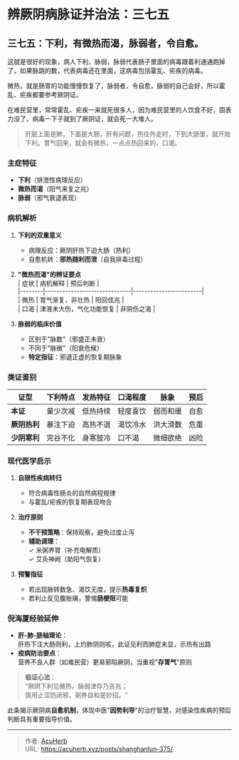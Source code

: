 # 辨厥阴病脉证并治法：三七五


## 三七五：下利，有微热而渴，脉弱者，令自愈。

<!--more-->

这就是很好的现象，病人下利，脉弱，脉弱代表肠子里面的病毒跟着利通通跑掉了，如果脉跳的数，代表病毒还在里面，这病毒包括霍乱、疟疾的病毒。

微热，就是肠胃的功能慢慢恢复了，脉弱者，令自愈，脉弱的自己会好，所以霍乱、疟疾都要参考厥阴证。

在难民营里，常常霍乱、疟疾一来就死很多人，因为难民营里的人饮食不好，固表力没了，病毒一下子就到了厥阴证，就会死一大堆人。

> 肝脏上面是肺，下面是大肠，肝有问题，热往外走时，下到大肠里，就开始下利。胃气回来，就会有微热，一点点热回来的，口渴。

### **主症特征**  
- **下利**（排泄性病理反应）  
- **微热而渴**（阳气来复之兆）  
- **脉弱**（邪气衰退表现）  

### **病机解析**  
1. **下利的双重意义**  
   - 病理反应：厥阴肝热下迫大肠（热利）  
   - 自愈机转：**邪热随利而泄**（自我排毒过程）  

2. **"微热而渴"的辨证要点**  
   | 症状   | 病机解释                     | 预后判断               |  
   |--------|------------------------------|------------------------|  
   | 微热   | 胃气渐复，非壮热             | 阳回佳兆               |  
   | 口渴   | 津液未大伤，气化功能恢复     | 非阴伤之渴             |  

3. **脉弱的临床价值**  
   - 区别于"脉数"（邪盛正未衰）  
   - 不同于"脉微"（阳衰危候）  
   - **特定指征**：邪退正虚的恢复期脉象  

### **类证鉴别**  
| 证型         | 下利特点   | 发热特征   | 口渴程度 | 脉象     | 预后   |  
|--------------|------------|------------|----------|----------|--------|  
| **本证**     | 量少次减   | 低热持续   | 轻度喜饮 | 弱而和缓 | 自愈   |  
| **厥阴热利** | 暴注下迫   | 高热不退   | 渴饮冷水 | 洪大滑数 | 危重   |  
| **少阴寒利** | 完谷不化   | 身寒肢冷   | 口不渴   | 微细欲绝 | 凶险   |  

### **现代医学启示**  
1. **自限性疾病转归**  
   - 符合病毒性肠炎的自然病程规律  
   - 与霍乱/疟疾的恢复期表现吻合  

2. **治疗原则**  
   - **不干预策略**：保持观察，避免过度止泻  
   - **辅助调理**：  
     ✓ 米粥养胃（补充电解质）  
     ✓ 艾灸神阙（助阳气恢复）  

3. **预警指征**  
   - 若出现脉转数急、渴饮无度，提示**热毒复炽**  
   - 若利止反见腹胀痛，警惕**肠梗阻**可能  

### **倪海厦经验延伸**  
- **肝-肺-肠轴理论**：  
  肝热下注大肠则利，上灼肺阴则咳，此证见利而肺症未显，示热有出路  
- **疫病防治要点**：  
  营养不良人群（如难民营）更易邪陷厥阴，当重视"**存胃气**"原则  

> **临证心法**：  
> "厥阴下利见微热，脉弱津存乃吉兆；  
> 慎用止涩防闭邪，粥养自和是妙招。"  

此条揭示厥阴病**自愈机制**，体现中医"**因势利导**"的治疗智慧，对感染性疾病的预后判断具有重要指导价值。

---

> 作者: [AcuHerb](https://acuherb.xyz)  
> URL: https://acuherb.xyz/posts/shanghanlun-375/  

